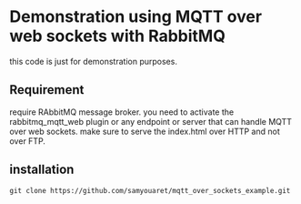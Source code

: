 # Demonstration using MQTT over web sockets with RabbitMQ

this code is just for demonstration purposes.

## Requirement

require RAbbitMQ message broker.
you need to activate the rabbitmq_mqtt_web plugin or any endpoint or server that can handle MQTT over web sockets.
make sure to serve the index.html over HTTP and not over FTP.

## installation

    git clone https://github.com/samyouaret/mqtt_over_sockets_example.git